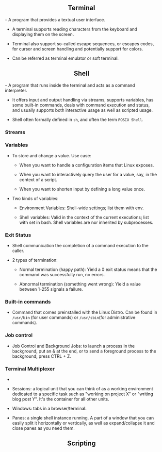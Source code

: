 <center><h2> Terminal </h2></center>
- A program that provides a textual user interface.
	
- A terminal supports reading characters from the keyboard and displaying them on the screen.
	
- Terminal also support so-called escape sequences, or escapes codes, for cursor and screen handling and potentially support for colors.
	
- Can be referred as terminal emulator or soft terminal.

<center><h2> Shell </h2></center>
- A program that runs inside the terminal and acts as a command interpreter.
	
- It offers input and output handling via streams, supports variables, has some built-in commands, deals with command execution and status, and usually supports both interactive usage as well as scripted usage.
	
- Shell often formally defined in `sh`, and often the term `POSIX Shell`. 
### Streams

### Variables

- To store and change a value.
	Use case:
	- When you want to handle a configuration items that Linux exposes.
		
	- When you want to interactively query the user for a value, say, in the context of a script.
		
	- When you want to shorten input by defining a long value once.
	
- Two kinds of variables: 
	- Environment Variables: Shell-wide settings; list them with env.
		
	- Shell variables: Valid in the context of the current executions; list with set in bash. Shell variables are nor inherited by subprocesses.

### Exit Status

- Shell communication the completion of a command execution to the caller. 
	
- 2 types of termination:
	- Normal termination (happy path): Yield a 0 exit status means that the command was successfully run, no errors.
		
	- Abnormal termination (something went wrong): Yield a value between 1-255 signals a failure.

### Built-in commands

- Command that comes preinstalled with the Linux Distro. Can be found in `/usr/bin` (for user commands) or `/usr/sbin`(for administrative commands).

### Job control

- Job Control and Background Jobs: to launch a process in the background, put an & at the end, or to send a foreground process to the background, press CTRL + Z.

### Terminal Multiplexer

- 
	
- Sessions: a logical unit that you can think of as a working environment dedicated to a specific task such as "working on project X" or "writing blog post Y". It's the container for all other units.
- Windows: tabs in a browser/terminal.
	
- Panes: a single shell instance running. A part of a window that you can easily split it horizontally or vertically, as well as expand/collapse it and close panes as you need them.

<center><h2> Scripting </h2></center>
